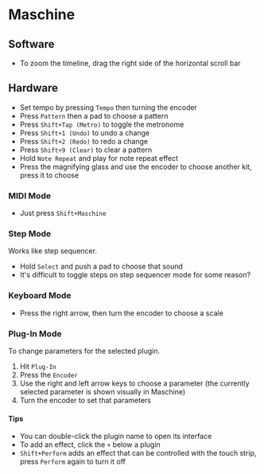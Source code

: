# Maschine

## Software

- To zoom the timeline, drag the right side of the horizontal scroll bar

## Hardware

- Set tempo by pressing `Tempo` then turning the encoder
- Press `Pattern` then a pad to choose a pattern
- Press `Shift+Tap (Metro)` to toggle the metronome
- Press `Shift+1 (Undo)` to undo a change
- Press `Shift+2 (Redo)` to redo a change
- Press `Shift+9 (Clear)` to clear a pattern
- Hold `Note Repeat` and play for note repeat effect
- Press the magnifying glass and use the encoder to choose another kit, press it to choose

### MIDI Mode

- Just press `Shift+Maschine`

### Step Mode

Works like step sequencer.

- Hold `Select` and push a pad to choose that sound
- It's difficult to toggle steps on step sequencer mode for some reason?

### Keyboard Mode

- Press the right arrow, then turn the encoder to choose a scale

### Plug-In Mode

To change parameters for the selected plugin.

1. Hit `Plug-In`
2. Press the `Encoder`
3. Use the right and left arrow keys to choose a parameter (the currently selected parameter is shown visually in Maschine)
4. Turn the encoder to set that parameters

#### Tips

- You can double-click the plugin name to open its interface
- To add an effect, click the `+` below a plugin
- `Shift+Perform` adds an effect that can be controlled with the touch strip, press `Perform` again to turn it off
